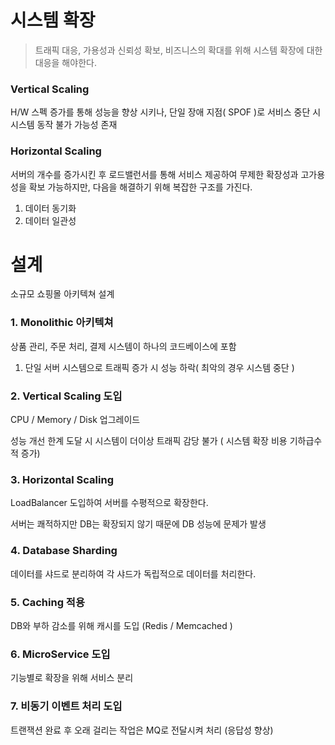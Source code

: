 # 시스템 확장

> 트래픽 대응, 가용성과 신뢰성 확보, 비즈니스의 확대를 위해 시스템 확장에 대한 대응을 해야한다.

### Vertical Scaling

H/W 스펙 증가를 통해 성능을 향상 시키나, 단일 장애 지점( SPOF )로 서비스 중단 시 시스템 동작 불가 가능성 존재

### Horizontal Scaling

서버의 개수를 증가시킨 후 로드밸런서를 통해 서비스 제공하여 무제한 확장성과 고가용성을 확보 가능하지만, 다음을 해결하기 위해 복잡한 구조를 가진다.

1. 데이터 동기화
2. 데이터 일관성

# 설계

소규모 쇼핑몰 아키텍쳐 설계

### 1. Monolithic 아키텍쳐

상품 관리, 주문 처리, 결제 시스템이 하나의 코드베이스에 포함

1. 단일 서버 시스템으로 트래픽 증가 시 성능 하락( 최악의 경우 시스템 중단 )

### 2. Vertical Scaling 도입

CPU / Memory / Disk 업그레이드

성능 개선 한계 도달 시 시스템이 더이상 트래픽 감당 불가 ( 시스템 확장 비용 기하급수적 증가)

### 3. Horizontal Scaling

LoadBalancer 도입하여 서버를 수평적으로 확장한다.

서버는 쾌적하지만 DB는 확장되지 않기 때문에 DB 성능에 문제가 발생

### 4. Database Sharding

데이터를 샤드로 분리하여 각 샤드가 독립적으로 데이터를 처리한다.

### 5. Caching 적용

DB와 부하 감소를 위해 캐시를 도입 (Redis / Memcached )

### 6. MicroService 도입

기능별로 확장을 위해 서비스 분리

### 7. 비동기 이벤트 처리 도입

트랜잭션 완료 후 오래 걸리는 작업은 MQ로 전달시켜 처리 (응답성 향상)
